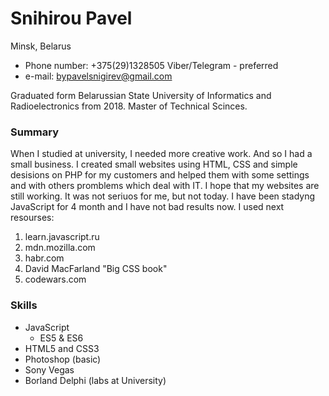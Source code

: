 # Snihirou Pavel
Minsk, Belarus
 * Phone number: +375(29)1328505 Viber/Telegram - preferred
 * e-mail: bypavelsnigirev@gmail.com

Graduated form Belarussian State University of Informatics and Radioelectronics from 2018. 
Master of Technical Scinces.
### Summary 
When I studied at university, I needed more creative work. And so I had a small business. I created small websites using HTML, CSS and simple desisions on PHP for my customers and helped them with some settings and with others promblems which deal with IT. I hope that my websites are still working.
It was not seriuos for me, but not today. I have been stadyng JavaScript for 4 month and I have not bad results now. I used next resourses:
1. learn.javascript.ru
2. mdn.mozilla.com
3. habr.com
4. David MacFarland "Big CSS book"
5. codewars.com
### Skills 
- JavaScript
    - ES5 & ES6
- HTML5 and CSS3
- Photoshop (basic)
- Sony Vegas
- Borland Delphi (labs at University)
